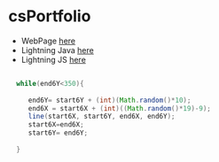# csPortfolio

* WebPage [here](https://erdmannl.github.io/lightning2/index.html)
* Lightning Java [here](https://erdmannl.github.io/lightning2/index.html)
* Lightning JS [here](https://erdmannl.github.io/lightning2/index.html)

```java

  while(end6Y<350){
    
     end6Y= start6Y + (int)(Math.random()*10);
     end6X = start6X + (int)((Math.random()*19)-9);
     line(start6X, start6Y, end6X, end6Y);
     start6X=end6X;
     start6Y= end6Y;
       
  } 
```

